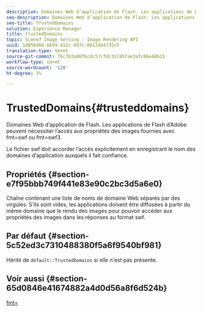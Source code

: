 ```yaml
---
description: Domaines Web d’application de Flash. Les applications de Flash d’Adobe peuvent nécessiter l’accès aux propriétés des images fournies avec fmt=swf ou fmt=swf3.
seo-description: Domaines Web d’application de Flash. Les applications de Flash d’Adobe peuvent nécessiter l’accès aux propriétés des images fournies avec fmt=swf ou fmt=swf3.
seo-title: TrustedDomains
solution: Experience Manager
title: TrustedDomains
topic: Scene7 Image Serving - Image Rendering API
uuid: 1d056d68-b699-413c-897c-8612444735c5
translation-type: tm+mt
source-git-commit: 7bc7b3a86fbcdc57cfdc31745fae3afc06e44b15
workflow-type: tm+mt
source-wordcount: '128'
ht-degree: 3%

---
```



# TrustedDomains{#trusteddomains}

Domaines Web d’application de Flash. Les applications de Flash d’Adobe peuvent nécessiter l’accès aux propriétés des images fournies avec fmt=swf ou fmt=swf3.

Le fichier swf doit accorder l’accès explicitement en enregistrant le nom des domaines d’application auxquels il fait confiance.

## Propriétés {#section-e7f95bbb749f441e83e90c2bc3d5a6e0}

Chaîne contenant une liste de noms de domaine Web séparés par des virgules. S’ils sont vides, les applications doivent être diffusées à partir du même domaine que le rendu des images pour pouvoir accéder aux propriétés des images dans les réponses au format swf.

## Par défaut {#section-5c52ed3c7310488380f5a6f9540bf981}

Hérité de `default::TrustedDomains` si elle n&#39;est pas présente.

## Voir aussi {#section-65d0846e41674882a4d0d56a8f6d524b}

[fmt=](../../../../../is-api/http-ref/image-serving-api-ref/c-http-protocol-reference/c-command-reference/r-is-http-fmt.md#reference-cdf10043423b45ba9fe15157fb3ae37a)
